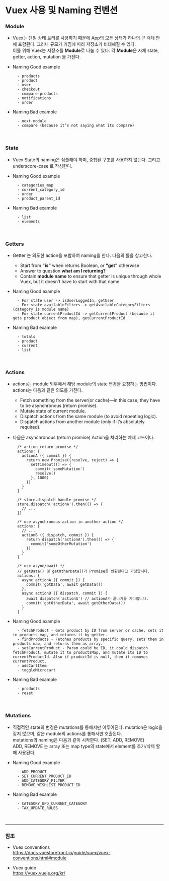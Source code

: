 # Vuex 사용 및 Naming 컨벤션

### Module 

* Vuex는 단일 상태 트리를 사용하기 때문에 App의 모든 상태가 하나의 큰 객체 안에 포함된다. 그러나 규모가 커짐에 따라 저장소가 비대해질 수 있다.<br>
    이를 위해 Vuex는 저장소를 **Module**로 나눌 수 있다. 각 **Module**은 자체 state, getter, action, mutation 을 가진다.
    
* Naming Good example

        - products
        - product
        - user
        - checkout
        - compare-products
        - notifications
        - order

* Naming Bad example

        - next-module
        - compare (because it’s not saying what its compare)
<br>

### State

* Vuex State의 naming은 심플해야 하며, 중첩된 구조를 사용하지 않는다. 그리고 underscore-case 로 작성한다.
 
* Naming Good example

        - categories_map
        - current_category_id
        - order
        - product_parent_id

* Naming Bad example

        - list
        - elements
 <br>
 
### Getters

* Getter 는 의도한 action을 포함하여 naming을 한다. 다음의 룰을 참고한다.

    - Start from **"is"** when returns Boolean, or **"get"** otherwise
    - Answer to question **what am I returning?**
    - Contain **module name** to ensure that getter is unique through whole Vuex, but it doesn’t have to start with that name
    
* Naming Good example

        - For state user -> isUserLoggedIn, getUser
        - For state availableFilters -> getAvailableCategoryFilters (category is module name)
        - For state currentProductId -> getCurrentProduct (because it gets product object from map), getCurrentProductId
    
* Naming Bad example

        - totals
        - product
        - current
        - list
<br>

### Actions

* actions는 module 외부에서 해당 module의 state 변경을 요청하는 방법이다. actions는 다음과 같은 의도를 가진다.

    - Fetch something from the server(or cache)—in this case, they have to be asynchronous (return promise).
    - Mutate state of current module.
    - Dispatch actions from the same module (to avoid repeating logic).
    - Dispatch actions from another module (only if it’s absolutely required).
    
* 다음은 asynchronous (return promise) Action을 처리하는 예제 코드이다.

        /* action return promise */ 
        actions: {
          actionA ({ commit }) {
            return new Promise((resolve, reject) => {
              setTimeout(() => {
                commit('someMutation')
                resolve()
              }, 1000)
            })
          }
        }
        
        /* store.dispatch handle promise */
        store.dispatch('actionA').then(() => {
          // ...
        })
        
        /* use asynchronous action in another action */
        actions: {
          // ...
          actionB ({ dispatch, commit }) {
            return dispatch('actionA').then(() => {
              commit('someOtherMutation')
            })
          }
        }
        
        /* use async/await */
        // getData() 및 getOtherData()가 Promise를 반환한다고 가정합니다.
        actions: {
          async actionA ({ commit }) {
            commit('gotData', await getData())
          },
          async actionB ({ dispatch, commit }) {
            await dispatch('actionA') // actionA가 끝나기를 기다립니다.
            commit('gotOtherData', await getOtherData())
          }
        }
        
* Naming Good example

        - fetchProduct - Gets product by ID from server or cache, sets it in products map, and returns it by getter.
        - findProducts - Fetches products by specific query, sets them in products map, and returns them as array.
        - setCurrentProduct - Param could be ID, it could dispatch fetchProduct, mutate it to productsMap, and mutate its ID to currentProductId. Also if productId is null, then it removes currentProduct.
        - addCartItem
        - toggleMicrocart
    
* Naming Bad example

        - products
        - reset
<br>
    
### Mutations

* 직접적인 state의 변경은 mutations를 통해서만 이루어진다. mutation은 logic을 갖지 않으며, 같은 module의 actions를 통해서만 호출된다.<br>
    mutations의 naming은 다음과 같이 시작한다. (SET, ADD, REMOVE)<br>
    ADD, REMOVE 는 array 또는 map type의 state에서 element를 추가/삭제 할때 사용된다.  

* Naming Good example

        - ADD_PRODUCT
        - SET_CURRENT_PRODUCT_ID
        - ADD_CATEGORY_FILTER
        - REMOVE_WISHLIST_PRODUCT_ID
    
* Naming Bad example

        - CATEGORY_UPD_CURRENT_CATEGORY
        - TAX_UPDATE_RULES
<br>
     
***
 
### 참조
 
* Vuex conventions<br>
  <https://docs.vuestorefront.io/guide/vuex/vuex-conventions.html#module>
  
* Vuex guide<br>
  <https://vuex.vuejs.org/kr/>